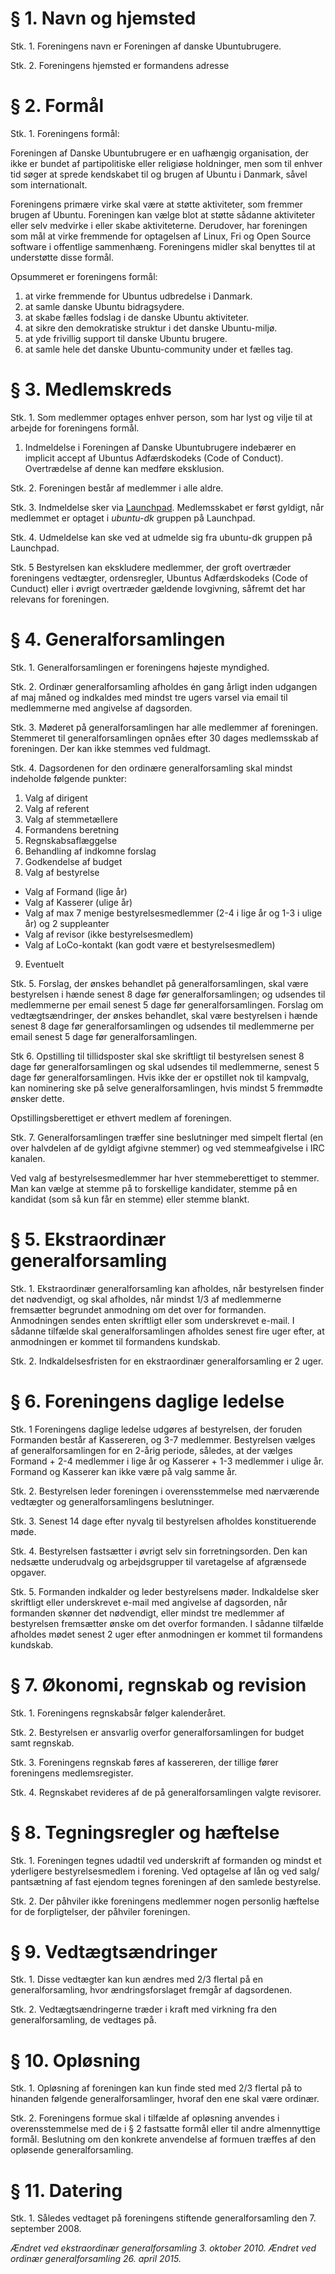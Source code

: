 # § 1. Navn og hjemsted

Stk. 1. Foreningens navn er Foreningen af danske Ubuntubrugere.

Stk. 2. Foreningens hjemsted er formandens adresse

# § 2. Formål

Stk. 1. Foreningens formål:

Foreningen af Danske Ubuntubrugere er en uafhængig organisation, der ikke er bundet af partipolitiske eller religiøse holdninger, men som til enhver tid søger at sprede kendskabet til og brugen af Ubuntu i Danmark, såvel som internationalt.

Foreningens primære virke skal være at støtte aktiviteter, som fremmer brugen af Ubuntu. Foreningen kan vælge blot at støtte sådanne aktiviteter eller selv medvirke i eller skabe aktiviteterne. Derudover, har foreningen som mål at virke fremmende for optagelsen af Linux, Fri og Open Source software i offentlige sammenhæng. Foreningens midler skal benyttes til at understøtte disse formål.

Opsummeret er foreningens formål:

1. at virke fremmende for Ubuntus udbredelse i Danmark.
2. at samle danske Ubuntu bidragsydere.
3. at skabe fælles fodslag i de danske Ubuntu aktiviteter.
4. at sikre den demokratiske struktur i det danske Ubuntu-miljø.
5. at yde frivillig support til danske Ubuntu brugere.
6. at samle hele det danske Ubuntu-community under et fælles tag.
 

# § 3. Medlemskreds

Stk. 1. Som medlemmer optages enhver person, som har lyst og vilje til at arbejde for foreningens formål.

1. Indmeldelse i Foreningen af Danske Ubuntubrugere indebærer en implicit accept af Ubuntus Adfærdskodeks (Code of Conduct). Overtrædelse af denne kan medføre eksklusion.

Stk. 2. Foreningen består af medlemmer i alle aldre.

Stk. 3. Indmeldelse sker via [Launchpad](https://launchpad.net/~ubuntu-dk). Medlemsskabet er først gyldigt, når medlemmet er optaget i *ubuntu-dk* gruppen på Launchpad.

Stk. 4. Udmeldelse kan ske ved at udmelde sig fra ubuntu-dk gruppen på Launchpad.

Stk. 5 Bestyrelsen kan ekskludere medlemmer, der groft overtræder foreningens vedtægter, ordensregler, Ubuntus Adfærdskodeks (Code of Cunduct) eller i øvrigt overtræder gældende lovgivning, såfremt det har relevans for foreningen.


# § 4. Generalforsamlingen

Stk. 1. Generalforsamlingen er foreningens højeste myndighed.

Stk. 2. Ordinær generalforsamling afholdes én gang årligt inden udgangen af maj måned og indkaldes med mindst tre ugers varsel via email til medlemmerne med angivelse af dagsorden.

Stk. 3. Møderet på generalforsamlingen har alle medlemmer af foreningen. Stemmeret til generalforsamlingen opnåes efter 30 dages medlemsskab af foreningen. Der kan ikke stemmes ved fuldmagt.

Stk. 4. Dagsordenen for den ordinære generalforsamling skal mindst indeholde følgende punkter:

1. Valg af dirigent
2. Valg af referent
3. Valg af stemmetællere
4. Formandens beretning
5. Regnskabsaflæggelse
6. Behandling af indkomne forslag
7. Godkendelse af budget
8. Valg af bestyrelse
 * Valg af Formand (lige år)
 * Valg af Kasserer (ulige år)
 * Valg af max 7 menige bestyrelsesmedlemmer (2-4 i lige år og 1-3 i ulige år) og 2 suppleanter
 * Valg af revisor (ikke bestyrelsesmedlem)
 * Valg af LoCo-kontakt (kan godt være et bestyrelsesmedlem)
9. Eventuelt

Stk. 5. Forslag, der ønskes behandlet på generalforsamlingen, skal være bestyrelsen i hænde senest 8 dage før generalforsamlingen; og udsendes til medlemmerne per email senest 5 dage før generalforsamlingen. Forslag om vedtægtsændringer, der ønskes behandlet, skal være bestyrelsen i hænde senest 8 dage før generalforsamlingen og udsendes til medlemmerne per email senest 5 dage før generalforsamlingen.

Stk 6. Opstilling til tillidsposter skal ske skriftligt til bestyrelsen senest 8 dage før generalforsamlingen og skal udsendes til medlemmerne, senest 5 dage før generalforsamlingen. Hvis ikke der er opstillet nok til kampvalg, kan nominering ske på selve generalforsamlingen, hvis mindst 5 fremmødte ønsker dette.

Opstillingsberettiget er ethvert medlem af foreningen.

Stk. 7. Generalforsamlingen træffer sine beslutninger med simpelt flertal (en over halvdelen af de gyldigt afgivne stemmer) og ved stemmeafgivelse i IRC kanalen.

Ved valg af bestyrelsesmedlemmer har hver stemmeberettiget to stemmer. Man kan vælge at stemme på to forskellige kandidater, stemme på en kandidat (som så kun får en stemme) eller stemme blankt.

 

# § 5. Ekstraordinær generalforsamling

Stk. 1. Ekstraordinær generalforsamling kan afholdes, når bestyrelsen finder det nødvendigt, og skal afholdes, når mindst 1/3 af medlemmerne fremsætter begrundet anmodning om det over for formanden. Anmodningen sendes enten skriftligt eller som underskrevet e-mail. I sådanne tilfælde skal generalforsamlingen afholdes senest fire uger efter, at anmodningen er kommet til formandens kundskab.

Stk. 2. Indkaldelsesfristen for en ekstraordinær generalforsamling er 2 uger.

 

# § 6. Foreningens daglige ledelse

Stk. 1 Foreningens daglige ledelse udgøres af bestyrelsen, der foruden Formanden består af Kassereren, og 3-7 medlemmer. Bestyrelsen vælges af generalforsamlingen for en 2-årig periode, således, at der vælges Formand + 2-4 medlemmer i lige år og Kasserer + 1-3 medlemmer i ulige år. Formand og Kasserer kan ikke være på valg samme år.

Stk. 2. Bestyrelsen leder foreningen i overensstemmelse med nærværende vedtægter og generalforsamlingens beslutninger.

Stk. 3. Senest 14 dage efter nyvalg til bestyrelsen afholdes konstituerende møde.

Stk. 4. Bestyrelsen fastsætter i øvrigt selv sin forretningsorden. Den kan nedsætte underudvalg og arbejdsgrupper til varetagelse af afgrænsede opgaver.

Stk. 5. Formanden indkalder og leder bestyrelsens møder. Indkaldelse sker skriftligt eller underskrevet e-mail med angivelse af dagsorden, når formanden skønner det nødvendigt, eller mindst tre medlemmer af bestyrelsen fremsætter ønske om det overfor formanden. I sådanne tilfælde afholdes mødet senest 2 uger efter anmodningen er kommet til formandens kundskab.

 

# § 7. Økonomi, regnskab og revision

Stk. 1. Foreningens regnskabsår følger kalenderåret.

Stk. 2. Bestyrelsen er ansvarlig overfor generalforsamlingen for budget samt regnskab.

Stk. 3. Foreningens regnskab føres af kassereren, der tillige fører foreningens medlemsregister.

Stk. 4. Regnskabet revideres af de på generalforsamlingen valgte revisorer.

 

# § 8. Tegningsregler og hæftelse

Stk. 1. Foreningen tegnes udadtil ved underskrift af formanden og mindst et yderligere bestyrelsesmedlem i forening. Ved optagelse af lån og ved salg/ pantsætning af fast ejendom tegnes foreningen af den samlede bestyrelse.

Stk. 2. Der påhviler ikke foreningens medlemmer nogen personlig hæftelse for de forpligtelser, der påhviler foreningen.

 

# § 9. Vedtægtsændringer

Stk. 1. Disse vedtægter kan kun ændres med 2/3 flertal på en generalforsamling, hvor ændringsforslaget fremgår af dagsordenen.

Stk. 2. Vedtægtsændringerne træder i kraft med virkning fra den generalforsamling, de vedtages på.

 

# § 10. Opløsning

Stk. 1. Opløsning af foreningen kan kun finde sted med 2/3 flertal på to hinanden følgende generalforsamlinger, hvoraf den ene skal være ordinær.

Stk. 2. Foreningens formue skal i tilfælde af opløsning anvendes i overensstemmelse med de i § 2 fastsatte formål eller til andre almennyttige formål. Beslutning om den konkrete anvendelse af formuen træffes af den opløsende generalforsamling.

 

# § 11. Datering

Stk. 1. Således vedtaget på foreningens stiftende generalforsamling den 7. september 2008.

*Ændret ved ekstraordinær generalforsamling 3. oktober 2010.*
*Ændret ved ordinær generalforsamling 26. april 2015.*

